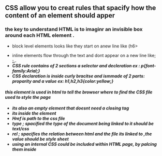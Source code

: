 ## CSS allow you to creat rules that spacify how the content of an element should apper 
### the key to understand HTML is to imaginr an invisible box around each HTML element .
- block level elements looks like they start on anew line like 
(h6> <p> <div>
- inline elements flow through the text and dont appear on a new line like;
<b>;<em>,<span>.
- CSS rule contains of 2 sections a selector and decleration
ex : p{font-family:Arial;}
- CSS declaration is inside curly bracitse and ismmade of 2 parts:
proparity and a value 
ex:
h1,h2,h3{color:yellow;}

#### <link> this element is used in html to tell the browser where to find the CSS file used to style the page
- its also an empty element that doesnt need a closing tag
- its inside the <head> element 
- Href is path to the css file 
- type ; spacified the type of the document being linked to it should be text/css
- rel ; spacifies the relation between html and the file its linked to ,the value should be style sheet
- using an internal CSS could be included within HTML page,
by palcing them inside <style> element 
- when building a site with many pages ,we should use external CSS style sheet

#### CSS selector 
- CSS selectors are case sensitive 
they must match names and attributes values exactly:

universal selector .....tragets all elementts in the page .... *{}
type selctor............Matches elements name .................h2 .h2{}
class selector .........matches an element whose class attribute has a value spacified after the period... .note{};p.note{}

### if there are more than two rules that applay to the same element , the latter of the two will tacke procidance 
- if one selction is spacifed than the other the spacified will tacke precedance
- !important this indicates it should be considerd more important .


## color chapter 11
- the color property allows you to spacify the color inside an element.
- RGB values ; shows how much red,green ,blue are used to make it up.
- HEX codes; these are 6 digit codes that represent the amount of red green and blue in a color. proced by a pound or hash #ee3e80.
- color name ; like darkcayn
-background-color; allows to set the background color for a box .
- chosing color be choosing its RGB value or HEX code or by its name.

### contrast
- when picking foreground and backgrounf colors its important to ensure that there is enough contrast for the text to be legiable.
- Opacity proparity ; which allows you spacify the opacity of an element.
  the value is between 0.0 and 1.0
### HSL color 
- its a new way to spacify colors using hue,saturation,and lightnessvalue .
- hs1 its an alternative way to spacify colors .the value of the proparty satrts with letter hs1 followed by indivusal inside paranthisis.
  - HUE is expressed as an angle between 0 and 360.
  - saturation is expreseed as a precentige.
  - lightnes is expressed as precentage.
  - Alpha is a number between 0 and 1.0

## Functions p 88 94
- functions aqnd methods 
  - functions are a series of staments that have been grouped togther beacuse they preform a spasific task
  - a method is the same except methods are created inside and are part of an object.
  - objects used to creat models of the world using data ,made up of properites and methods 
  - built in objects ; the broweser comes with a set of objects that act like toolkit for intractive web pages.
  